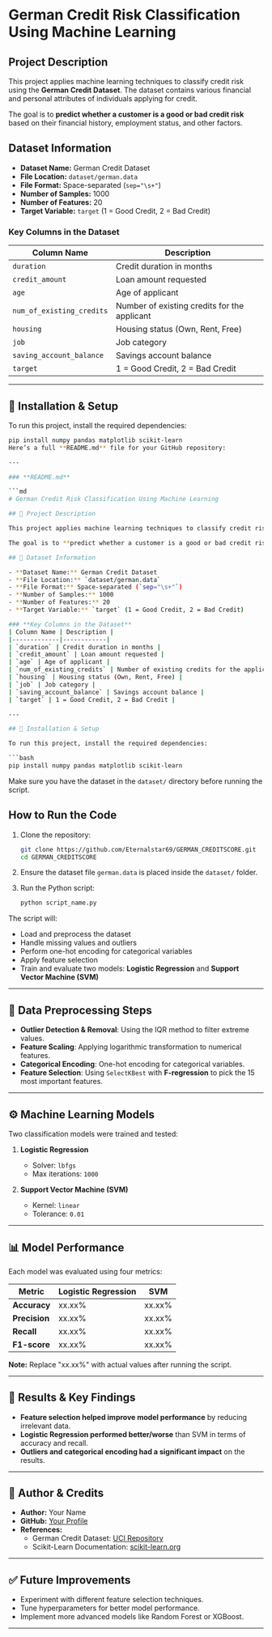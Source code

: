 # German Credit Risk Classification Using Machine Learning

## Project Description

This project applies machine learning techniques to classify credit risk using the **German Credit Dataset**. The dataset contains various financial and personal attributes of individuals applying for credit. 

The goal is to **predict whether a customer is a good or bad credit risk** based on their financial history, employment status, and other factors.

## Dataset Information

- **Dataset Name:** German Credit Dataset  
- **File Location:** `dataset/german.data`  
- **File Format:** Space-separated (`sep="\s+"`)  
- **Number of Samples:** 1000  
- **Number of Features:** 20  
- **Target Variable:** `target` (1 = Good Credit, 2 = Bad Credit)  

### **Key Columns in the Dataset**
| Column Name | Description |
|-------------|------------|
| `duration` | Credit duration in months |
| `credit_amount` | Loan amount requested |
| `age` | Age of applicant |
| `num_of_existing_credits` | Number of existing credits for the applicant |
| `housing` | Housing status (Own, Rent, Free) |
| `job` | Job category |
| `saving_account_balance` | Savings account balance |
| `target` | 1 = Good Credit, 2 = Bad Credit |

---

## 🚀 Installation & Setup

To run this project, install the required dependencies:

```bash
pip install numpy pandas matplotlib scikit-learn
Here’s a full **README.md** file for your GitHub repository:  

---

### **README.md**  

```md
# German Credit Risk Classification Using Machine Learning

## 📌 Project Description

This project applies machine learning techniques to classify credit risk using the **German Credit Dataset**. The dataset contains various financial and personal attributes of individuals applying for credit. 

The goal is to **predict whether a customer is a good or bad credit risk** based on their financial history, employment status, and other factors.

## 📂 Dataset Information

- **Dataset Name:** German Credit Dataset  
- **File Location:** `dataset/german.data`  
- **File Format:** Space-separated (`sep="\s+"`)  
- **Number of Samples:** 1000  
- **Number of Features:** 20  
- **Target Variable:** `target` (1 = Good Credit, 2 = Bad Credit)  

### **Key Columns in the Dataset**
| Column Name | Description |
|-------------|------------|
| `duration` | Credit duration in months |
| `credit_amount` | Loan amount requested |
| `age` | Age of applicant |
| `num_of_existing_credits` | Number of existing credits for the applicant |
| `housing` | Housing status (Own, Rent, Free) |
| `job` | Job category |
| `saving_account_balance` | Savings account balance |
| `target` | 1 = Good Credit, 2 = Bad Credit |

---

## 🚀 Installation & Setup

To run this project, install the required dependencies:

```bash
pip install numpy pandas matplotlib scikit-learn
```

Make sure you have the dataset in the `dataset/` directory before running the script.


## How to Run the Code

1. Clone the repository:
   ```bash
   git clone https://github.com/Eternalstar69/GERMAN_CREDITSCORE.git
   cd GERMAN_CREDITSCORE
   ```

2. Ensure the dataset file `german.data` is placed inside the `dataset/` folder.

3. Run the Python script:
   ```bash
   python script_name.py
   ```

The script will:
- Load and preprocess the dataset
- Handle missing values and outliers
- Perform one-hot encoding for categorical variables
- Apply feature selection
- Train and evaluate two models: **Logistic Regression** and **Support Vector Machine (SVM)**

---

## 🔎 Data Preprocessing Steps

- **Outlier Detection & Removal**: Using the IQR method to filter extreme values.  
- **Feature Scaling**: Applying logarithmic transformation to numerical features.  
- **Categorical Encoding**: One-hot encoding for categorical variables.  
- **Feature Selection**: Using `SelectKBest` with **F-regression** to pick the 15 most important features.  

---

## ⚙️ Machine Learning Models

Two classification models were trained and tested:

1. **Logistic Regression**
   - Solver: `lbfgs`
   - Max iterations: `1000`
   
2. **Support Vector Machine (SVM)**
   - Kernel: `linear`
   - Tolerance: `0.01`

---

## 📊 Model Performance

Each model was evaluated using four metrics:

| Metric        | Logistic Regression | SVM |
|--------------|--------------------|-----|
| **Accuracy** | xx.xx%             | xx.xx% |
| **Precision** | xx.xx%            | xx.xx% |
| **Recall**   | xx.xx%             | xx.xx% |
| **F1-score** | xx.xx%             | xx.xx% |

**Note:** Replace "xx.xx%" with actual values after running the script.

---

## 📌 Results & Key Findings

- **Feature selection helped improve model performance** by reducing irrelevant data.  
- **Logistic Regression performed better/worse** than SVM in terms of accuracy and recall.  
- **Outliers and categorical encoding had a significant impact** on the results.  

---

## 📝 Author & Credits

- **Author:** Your Name  
- **GitHub:** [Your Profile](https://github.com/your-username)  
- **References:**  
  - German Credit Dataset: [UCI Repository](https://archive.ics.uci.edu/ml/datasets/statlog+(german+credit+data))  
  - Scikit-Learn Documentation: [scikit-learn.org](https://scikit-learn.org/)  

---

## ✅ Future Improvements

- Experiment with different feature selection techniques.  
- Tune hyperparameters for better model performance.  
- Implement more advanced models like Random Forest or XGBoost.  

---
